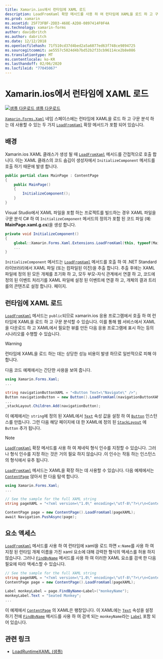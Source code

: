 ```yaml
---
title: Xamarin.ios에서 런타임에 XAML 로드
description: LoadFromXaml 확장 메서드를 사용 하 여 런타임에 XAML을 로드 하 고 구문 분석할 수 있습니다.
ms.prod: xamarin
ms.assetid: 25F73FBF-2DD3-468E-A2D8-0897414F0F4A
ms.technology: xamarin-forms
author: davidbritch
ms.author: dabritch
ms.date: 12/12/2018
ms.openlocfilehash: 71f510cd37d4bed2a5a6077ed63f748ce9894725
ms.sourcegitcommit: ae5557c5024d4b7bd52b2f33cb96114ce2b8e086
ms.translationtype: MT
ms.contentlocale: ko-KR
ms.lasthandoff: 02/06/2020
ms.locfileid: "77045067"
---
```

# <a name="loading-xaml-at-runtime-in-xamarinforms"></a>Xamarin.ios에서 런타임에 XAML 로드

[![샘플 다운로드](~/media/shared/download.png) 샘플 다운로드](https://docs.microsoft.com/samples/xamarin/xamarin-forms-samples/xaml-loadruntimexaml)

[`Xamarin.Forms.Xaml`](xref:Xamarin.Forms.Xaml) 네임 스페이스에는 런타임에 XAML을 로드 하 고 구문 분석 하는 데 사용할 수 있는 두 가지 [`LoadFromXaml`](xref:Xamarin.Forms.Xaml.Extensions.LoadFromXaml*) 확장 메서드가 포함 되어 있습니다.

## <a name="background"></a>배경

Xamarin.ios XAML 클래스가 생성 될 때 [`LoadFromXaml`](xref:Xamarin.Forms.Xaml.Extensions.LoadFromXaml*) 메서드를 간접적으로 호출 합니다. 이는 XAML 클래스의 코드 숨김이 생성자에서 `InitializeComponent` 메서드를 호출 하기 때문에 발생 합니다.

```csharp
public partial class MainPage : ContentPage
{
    public MainPage()
    {
        InitializeComponent();
    }
}
```

Visual Studio에서 XAML 파일을 포함 하는 프로젝트를 빌드하는 경우 XAML 파일을 구문 분석 C# 하 여 `InitializeComponent` 메서드의 정의가 포함 된 코드 파일 (예: **MainPage.xaml.g.cs**)을 생성 합니다.

```csharp
private void InitializeComponent()
{
    global::Xamarin.Forms.Xaml.Extensions.LoadFromXaml(this, typeof(MainPage));
    ...
}
```

`InitializeComponent` 메서드는 [`LoadFromXaml`](xref:Xamarin.Forms.Xaml.Extensions.LoadFromXaml*) 메서드를 호출 하 여 .NET Standard 라이브러리에서 XAML 파일 (또는 컴파일된 이진)을 추출 합니다. 추출 후에는 XAML 파일에 정의 된 모든 개체를 초기화 하 고, 모두 부모-자식 관계에서 연결 하 고, 코드에 정의 된 이벤트 처리기를 XAML 파일에 설정 된 이벤트에 연결 하 고, 개체의 결과 트리를의 콘텐츠로 설정 합니다. 페이지.

## <a name="loading-xaml-at-runtime"></a>런타임에 XAML 로드

[`LoadFromXaml`](xref:Xamarin.Forms.Xaml.Extensions.LoadFromXaml*) 메서드는 `public`되므로 xamarin.ios 응용 프로그램에서 호출 하 여 런타임에 XAML을 로드 하 고 구문 분석할 수 있습니다. 이를 통해 웹 서비스에서 XAML을 다운로드 하 고 XAML에서 필요한 뷰를 만든 다음 응용 프로그램에 표시 하는 등의 시나리오를 수행할 수 있습니다.

> [!WARNING]
> 런타임에 XAML을 로드 하는 데는 상당한 성능 비용이 발생 하므로 일반적으로 피해 야 합니다.

다음 코드 예제에서는 간단한 사용을 보여 줍니다.

```csharp
using Xamarin.Forms.Xaml;
...

string navigationButtonXAML = "<Button Text=\"Navigate\" />";
Button navigationButton = new Button().LoadFromXaml(navigationButtonXAML);
...
_stackLayout.Children.Add(navigationButton);
```

이 예제에서는 `string`에 정의 된 XAML에서 [`Text`](xref:Xamarin.Forms.Button.Text) 속성 값을 설정 하 여 [`Button`](xref:Xamarin.Forms.Button) 인스턴스를 만듭니다. 그런 다음 해당 페이지에 대 한 XAML에 정의 된 [`StackLayout`](xref:Xamarin.Forms.StackLayout) 에 `Button` 추가 됩니다.

> [!NOTE]
> [`LoadFromXaml`](xref:Xamarin.Forms.Xaml.Extensions.LoadFromXaml*) 확장 메서드를 사용 하 여 제네릭 형식 인수를 지정할 수 있습니다. 그러나 형식 인수를 지정 하는 것은 거의 필요 하지 않습니다 .이 인수는 작동 하는 인스턴스의 형식에서 유추 됩니다.

[`LoadFromXaml`](xref:Xamarin.Forms.Xaml.Extensions.LoadFromXaml*) 메서드는 XAML을 확장 하는 데 사용할 수 있습니다. 다음 예제에서는 [`ContentPage`](xref:Xamarin.Forms.ContentPage) 않아서 한 다음 탐색 합니다.

```csharp
using Xamarin.Forms.Xaml;
...

// See the sample for the full XAML string
string pageXAML = "<?xml version=\"1.0\" encoding=\"utf-8\"?>\r\n<ContentPage xmlns=\"http://xamarin.com/schemas/2014/forms\"\nxmlns:x=\"http://schemas.microsoft.com/winfx/2009/xaml\"\nx:Class=\"LoadRuntimeXAML.CatalogItemsPage\"\nTitle=\"Catalog Items\">\n</ContentPage>";

ContentPage page = new ContentPage().LoadFromXaml(pageXAML);
await Navigation.PushAsync(page);
```

## <a name="accessing-elements"></a>요소 액세스

[`LoadFromXaml`](xref:Xamarin.Forms.Xaml.Extensions.LoadFromXaml*) 메서드를 사용 하 여 런타임에 xaml을 로드 하면 `x:Name`를 사용 하 여 지정 된 런타임 개체 이름을 가진 xaml 요소에 대해 강력한 형식의 액세스를 허용 하지 않습니다. 그러나 [`FindByName`](xref:Xamarin.Forms.NameScopeExtensions.FindByName*) 메서드를 사용 하 여 이러한 XAML 요소를 검색 한 다음 필요에 따라 액세스할 수 있습니다.

```csharp
// See the sample for the full XAML string
string pageXAML = "<?xml version=\"1.0\" encoding=\"utf-8\"?>\r\n<ContentPage xmlns=\"http://xamarin.com/schemas/2014/forms\"\nxmlns:x=\"http://schemas.microsoft.com/winfx/2009/xaml\"\nx:Class=\"LoadRuntimeXAML.CatalogItemsPage\"\nTitle=\"Catalog Items\">\n<StackLayout>\n<Label x:Name=\"monkeyName\"\n />\n</StackLayout>\n</ContentPage>";
ContentPage page = new ContentPage().LoadFromXaml(pageXAML);

Label monkeyLabel = page.FindByName<Label>("monkeyName");
monkeyLabel.Text = "Seated Monkey";
...
```

이 예제에서 [`ContentPage`](xref:Xamarin.Forms.ContentPage) 의 XAML은 팽창입니다. 이 XAML에는 [`Text`](xref:Xamarin.Forms.Label.Text) 속성을 설정 하기 전에 [`FindByName`](xref:Xamarin.Forms.NameScopeExtensions.FindByName*) 메서드를 사용 하 여 검색 되는 `monkeyName`라는 [`Label`](xref:Xamarin.Forms.Label) 포함 되어 있습니다.

## <a name="related-links"></a>관련 링크

- [LoadRuntimeXAML (샘플)](https://docs.microsoft.com/samples/xamarin/xamarin-forms-samples/xaml-loadruntimexaml)
